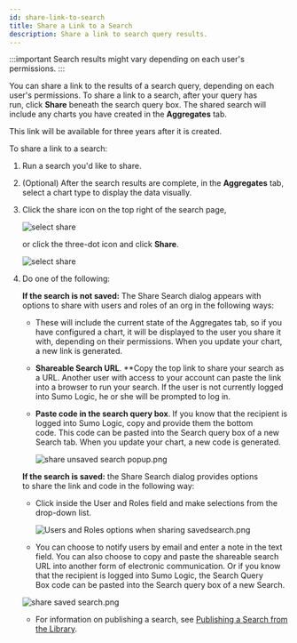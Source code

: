 ```yaml
---
id: share-link-to-search
title: Share a Link to a Search
description: Share a link to search query results.
---
```




:::important
Search results might vary depending on each user's permissions.
:::

You can share a link to the results of a search query, depending on each user's permissions. To share a link to a search, after your query has run, click **Share** beneath the search query box. The shared search will include any charts you have created in the **Aggregates** tab. 

This link will be available for three years after it is created. 

To share a link to a search:

1. Run a search you'd like to share.
1. (Optional) After the search results are complete, in the **Aggregates** tab, select a chart type to display the data visually. 
1. Click the share icon on the top right of the search page,

    ![select share](/img/search/get-started-search/search-basics/share-search-icon.png)

    or click the three-dot icon and click **Share**.   

    ![select share](/img/search/get-started-search/search-basics/share-from-menu.png)

1. Do one of the following:

    **If the search is not saved:** The Share Search dialog appears with options to share with users and roles of an org in the following
    ways:

    * These will include the current state of the Aggregates tab, so if you have configured a chart, it will be displayed to the user you share it with, depending on their permissions. When you update your chart, a new link is generated.
    * **Shareable Search URL**. **Copy the top link to share your search as a URL. Another user with access to your account can paste the link into a browser to run your search. If the user is not currently logged into Sumo Logic, he or she will be prompted to log in.
    * **Paste code in the search query box**. If you know that the recipient is logged into Sumo Logic, copy and provide them the bottom code. This code can be pasted into the Search query box of a new Search tab. When you update your chart, a new code is generated.  

        ![share unsaved search popup.png](/img/search/get-started-search/search-basics/share-unsaved-search-popup.png)

    **If the search is saved:** the Share Search dialog provides options to share the link and code in the following way:  

    * Click inside the User and Roles field and make selections from the drop-down list.

        ![Users and Roles options when sharing savedsearch.png](/img/search/get-started-search/search-basics/user-role-options.png)

    * You can choose to notify users by email and enter a note in the text field. You can also choose to copy and paste the shareable search URL into another form of electronic communication. Or if you know that the recipient is logged into Sumo Logic, the Search Query Box code can be pasted into the Search query box of a new Search.

    ![share saved search.png](/img/search/get-started-search/search-basics/share-saved-search.png)

    * For information on publishing a search, see [Publishing a Search from the Library](../../../get-started/library/search-the-library.md).
